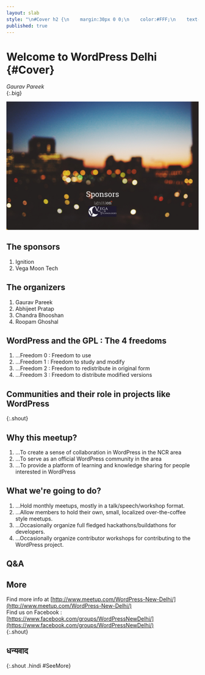 ```yaml
---
layout: slab
style: "\n#Cover h2 {\n    margin:30px 0 0;\n    color:#FFF;\n    text-align:center;\n    font-size:70px;\n    }\n#Cover p {\n    margin:10px 0 0;\n    text-align:center;\n    color:#FFF;\n    font-style:italic;\n    font-size:20px;\n    }\n    #Cover p a {\n        color:#FFF;\n        }\n#Picture h2 {\n    color:#FFF;\n    }\n#SeeMore h2 {\n    font-size:100px\n    }\n#SeeMore img {\n    width:0.72em;\n    height:0.72em;\n    }\n"
published: true
---
```



# Welcome to WordPress Delhi {#Cover}

*Gaurav Pareek*  
{:.big}


![](pictures/coverdelhi1.jpg)
<!-- photo by Oliur Rahman, http://photos.oliur.com/ -->



## The sponsors
1. Ignition
2. Vega Moon Tech

## The organizers
1. Gaurav Pareek
2. Abhijeet Pratap
3. Chandra Bhooshan
4. Roopam Ghoshal

## WordPress and the GPL : The 4 freedoms

1. …Freedom 0 : Freedom to use
2. …Freedom 1 : Freedom to study and modify
3. …Freedom 2 : Freedom to redistribute in original form
4. …Freedom 3 : Freedom to distribute modified versions

## Communities and their role in projects like WordPress
{:.shout}

## Why this meetup?

1. …To create a sense of collaboration in WordPress in the NCR area
2. …To serve as an official WordPress community in the area
3. …To provide a platform of learning and knowledge sharing for people interested in WordPress

## What we're going to do?

1. …Hold monthly meetups, mostly in a talk/speech/workshop format.
2. …Allow members to hold their own, small, localized over-the-coffee style meetups.
3. …Occasionally organize full fledged hackathons/buildathons for developers.
4. …Occasionally organize contributor workshops for contributing to the WordPress project.


## **Q&A**

## More
Find more info at [http://www.meetup.com/WordPress-New-Delhi/](http://www.meetup.com/WordPress-New-Delhi/)  
Find us on Facebook : [https://www.facebook.com/groups/WordPressNewDelhi/](https://www.facebook.com/groups/WordPressNewDelhi/)  
{:.shout}

## धन्यवाद
{:.shout .hindi #SeeMore}
